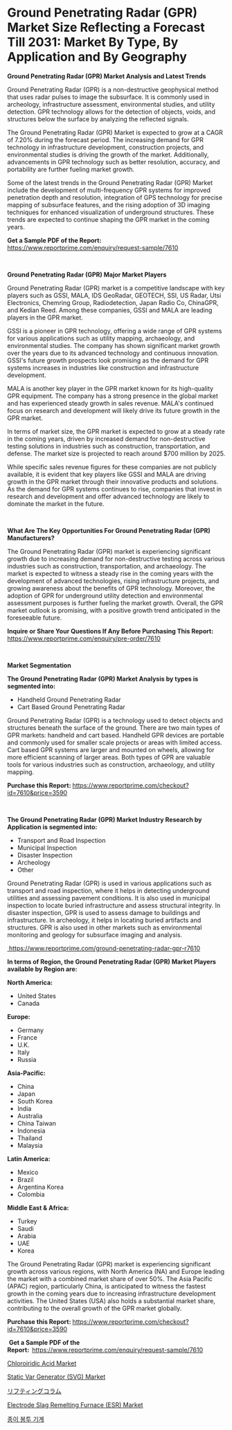 <p><h1>Ground Penetrating Radar (GPR) Market Size Reflecting a Forecast Till 2031: Market By Type, By Application and By Geography</h1></p><p><strong>Ground Penetrating Radar (GPR) Market Analysis and Latest Trends</strong></p>
<p><p>Ground Penetrating Radar (GPR) is a non-destructive geophysical method that uses radar pulses to image the subsurface. It is commonly used in archeology, infrastructure assessment, environmental studies, and utility detection. GPR technology allows for the detection of objects, voids, and structures below the surface by analyzing the reflected signals.</p><p>The Ground Penetrating Radar (GPR) Market is expected to grow at a CAGR of 7.20% during the forecast period. The increasing demand for GPR technology in infrastructure development, construction projects, and environmental studies is driving the growth of the market. Additionally, advancements in GPR technology such as better resolution, accuracy, and portability are further fueling market growth.</p><p>Some of the latest trends in the Ground Penetrating Radar (GPR) Market include the development of multi-frequency GPR systems for improved penetration depth and resolution, integration of GPS technology for precise mapping of subsurface features, and the rising adoption of 3D imaging techniques for enhanced visualization of underground structures. These trends are expected to continue shaping the GPR market in the coming years.</p></p>
<p><strong>Get a Sample PDF of the Report:&nbsp;</strong> <a href="https://www.reportprime.com/enquiry/request-sample/7610">https://www.reportprime.com/enquiry/request-sample/7610</a></p>
<p>&nbsp;</p>
<p><strong>Ground Penetrating Radar (GPR) Major Market Players</strong></p>
<p><p>Ground Penetrating Radar (GPR) market is a competitive landscape with key players such as GSSI, MALA, IDS GeoRadar, GEOTECH, SSI, US Radar, Utsi Electronics, Chemring Group, Radiodetection, Japan Radio Co, ChinaGPR, and Kedian Reed. Among these companies, GSSI and MALA are leading players in the GPR market.</p><p>GSSI is a pioneer in GPR technology, offering a wide range of GPR systems for various applications such as utility mapping, archaeology, and environmental studies. The company has shown significant market growth over the years due to its advanced technology and continuous innovation. GSSI's future growth prospects look promising as the demand for GPR systems increases in industries like construction and infrastructure development.</p><p>MALA is another key player in the GPR market known for its high-quality GPR equipment. The company has a strong presence in the global market and has experienced steady growth in sales revenue. MALA's continued focus on research and development will likely drive its future growth in the GPR market.</p><p>In terms of market size, the GPR market is expected to grow at a steady rate in the coming years, driven by increased demand for non-destructive testing solutions in industries such as construction, transportation, and defense. The market size is projected to reach around $700 million by 2025.</p><p>While specific sales revenue figures for these companies are not publicly available, it is evident that key players like GSSI and MALA are driving growth in the GPR market through their innovative products and solutions. As the demand for GPR systems continues to rise, companies that invest in research and development and offer advanced technology are likely to dominate the market in the future.</p></p>
<p>&nbsp;</p>
<p><strong>What Are The Key Opportunities For Ground Penetrating Radar (GPR) Manufacturers?</strong></p>
<p><p>The Ground Penetrating Radar (GPR) market is experiencing significant growth due to increasing demand for non-destructive testing across various industries such as construction, transportation, and archaeology. The market is expected to witness a steady rise in the coming years with the development of advanced technologies, rising infrastructure projects, and growing awareness about the benefits of GPR technology. Moreover, the adoption of GPR for underground utility detection and environmental assessment purposes is further fueling the market growth. Overall, the GPR market outlook is promising, with a positive growth trend anticipated in the foreseeable future.</p></p>
<p><strong>Inquire or Share Your Questions If Any Before Purchasing This Report:</strong> <a href="https://www.reportprime.com/enquiry/pre-order/7610">https://www.reportprime.com/enquiry/pre-order/7610</a></p>
<p>&nbsp;</p>
<p><strong>Market Segmentation</strong></p>
<p><strong>The Ground Penetrating Radar (GPR) Market Analysis by types is segmented into:</strong></p>
<p><ul><li>Handheld Ground Penetrating Radar</li><li>Cart Based Ground Penetrating Radar</li></ul></p>
<p><p>Ground Penetrating Radar (GPR) is a technology used to detect objects and structures beneath the surface of the ground. There are two main types of GPR markets: handheld and cart based. Handheld GPR devices are portable and commonly used for smaller scale projects or areas with limited access. Cart based GPR systems are larger and mounted on wheels, allowing for more efficient scanning of larger areas. Both types of GPR are valuable tools for various industries such as construction, archaeology, and utility mapping.</p></p>
<p><strong>Purchase this Report:&nbsp;</strong><a href="https://www.reportprime.com/checkout?id=7610&price=3590">https://www.reportprime.com/checkout?id=7610&price=3590</a></p>
<p>&nbsp;</p>
<p><strong>The Ground Penetrating Radar (GPR) Market Industry Research by Application is segmented into:</strong></p>
<p><ul><li>Transport and Road Inspection</li><li>Municipal Inspection</li><li>Disaster Inspection</li><li>Archeology</li><li>Other</li></ul></p>
<p><p>Ground Penetrating Radar (GPR) is used in various applications such as transport and road inspection, where it helps in detecting underground utilities and assessing pavement conditions. It is also used in municipal inspection to locate buried infrastructure and assess structural integrity. In disaster inspection, GPR is used to assess damage to buildings and infrastructure. In archeology, it helps in locating buried artifacts and structures. GPR is also used in other markets such as environmental monitoring and geology for subsurface imaging and analysis.</p></p>
<p><a href="https://www.reportprime.com/ground-penetrating-radar-gpr-r7610">&nbsp;https://www.reportprime.com/ground-penetrating-radar-gpr-r7610</a></p>
<p><strong>In terms of Region, the Ground Penetrating Radar (GPR) Market Players available by Region are:</strong></p>
<p>
    <p> <strong> North America: </strong>
        <ul>
            <li>United States</li>
            <li>Canada</li>
        </ul>
        </p> 
    <p> <strong> Europe: </strong>
        <ul>
            <li>Germany</li>
            <li>France</li>
            <li>U.K.</li>
            <li>Italy</li>
            <li>Russia</li>
        </ul>
        </p> 
    <p> <strong> Asia-Pacific: </strong>
        <ul>
            <li>China</li>
            <li>Japan</li>
            <li>South Korea</li>
            <li>India</li>
            <li>Australia</li>
            <li>China Taiwan</li>
            <li>Indonesia</li>
            <li>Thailand</li>
            <li>Malaysia</li>
        </ul>
        </p> 
    <p> <strong> Latin America: </strong>
        <ul>
            <li>Mexico</li>
            <li>Brazil</li>
            <li>Argentina Korea</li>
            <li>Colombia</li>
        </ul>
        </p> 
    <p> <strong> Middle East & Africa: </strong>
        <ul>
            <li>Turkey</li>
            <li>Saudi</li>
            <li>Arabia</li>
            <li>UAE</li>
            <li>Korea</li>
        </ul>
    </p>
    </p>
<p><p>The Ground Penetrating Radar (GPR) market is experiencing significant growth across various regions, with North America (NA) and Europe leading the market with a combined market share of over 50%. The Asia Pacific (APAC) region, particularly China, is anticipated to witness the fastest growth in the coming years due to increasing infrastructure development activities. The United States (USA) also holds a substantial market share, contributing to the overall growth of the GPR market globally.</p></p>
<p><strong>Purchase this Report: </strong><a href="https://www.reportprime.com/checkout?id=7610&price=3590">https://www.reportprime.com/checkout?id=7610&price=3590</a></p>
<p>&nbsp;<strong>Get a Sample PDF of the Report:&nbsp;&nbsp;</strong><a href="https://www.reportprime.com/enquiry/request-sample/7610">https://www.reportprime.com/enquiry/request-sample/7610</a></p>
<p><strong></strong></p>
<p><p><a href="https://issuu.com/reportprime-2/docs/chloroiridic-acid-market-size-2030.pptx">Chloroiridic Acid Market</a></p><p><a href="https://github.com/shotows/Market-Research-Report-List-2/blob/main/static-var-generator-svg-market.md">Static Var Generator (SVG) Market</a></p><p><a href="https://github.com/ReganWisoky2023/Market-Research-Report-List-1/blob/main/479020825533.md">リフティングコラム</a></p><p><a href="https://github.com/beatblasta/Market-Research-Report-List-2/blob/main/electrode-slag-remelting-furnace-esr-market.md">Electrode Slag Remelting Furnace (ESR) Market</a></p><p><a href="https://github.com/vsr06p4p49/Market-Research-Report-List-1/blob/main/343045825013.md">종이 봉투 기계</a></p></p>